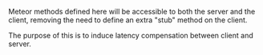 Meteor methods defined here will be accessible to both the server and the client, 
removing the need to define an extra "stub" method on the client. 

The purpose of this is to induce latency compensation between client and server.